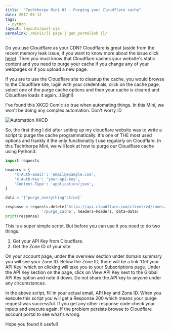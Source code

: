 ```yaml
---
title:  "Techthorpe Mini 03 - Purging your Cloudflare cache"
date: 2017-05-12
tags:
 - python
layout: layouts/post.njk
permalink: /minis/{{ page | gen_permalink }}/
---
```


<!-- Excerpt Start -->
Do you use Cloudflare as your CDN? Cloudflare is great (aside from the recent memory leak issue, if you want to know more about the issue click [here](https://blog.cloudflare.com/incident-report-on-memory-leak-caused-by-cloudflare-parser-bug/)). Then you must know that Cloudflare caches your website's static content and you need to purge your cache if you change any of your webpages or if you upload a new page.

If you are to use the Cloudflare site to cleanup the cache, you would browse to the Cloudflare site, login with your credentials, click on the cache page, select one of the purge cache options and then your cache is cleared and Cloudflare loads it again...(Sigh!)

I've found this XKCD Comic so true when automating things. In this Mini, we won't be doing any complex automation. Don't worry :D

![Automation XKCD](/img/automation.png)
<!-- Excerpt End -->

So, the first thing I did after setting up my cloudflare website was to write a script to purge the cache programmatically. It's one of THE most used options and frankly it the only functionality I use regularly on Cloudflare. In this Techthorpe Mini, we will look at how to purge our Cloudflare cache using Python3.

```python
import requests

headers = {
    'X-Auth-Email': 'email@example.com',
    'X-Auth-Key': 'your-api-key',
    'Content-Type': 'application/json',
}

data = '{"purge_everything":true}'

response = requests.delete('https://api.cloudflare.com/client/v4/zones/zone-identifier' +
                '/purge_cache', headers=headers, data=data)
print(response)
```

This is a super simple script. But before you can use it you need to do two things.

1. Get your API Key from Cloudflare.
2. Get the Zone ID of your site.

On your account page, under the overview section under domain summary you will see your Zone ID. Below the Zone ID, there will be a link 'Get your API Key' which on clicking will take you to your Subscriptions page. Under the API Key section on the page, click on View API Key next to the Global API Key option and note it down. Do not share the API key to anyone under any circumstances.

In the above script, fill in your actual email, API key and Zone ID. When you execute this script you will get a Response 200 which means your purge request was successful. If you get any other response code check your inputs and execute again. If the problem persists browse to Cloudflare account portal to see what's wrong.


Hope you found it useful!
